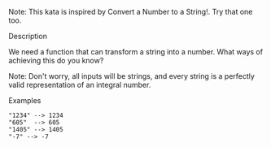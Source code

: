 Note: This kata is inspired by Convert a Number to a String!. Try that one too.

Description

We need a function that can transform a string into a number. What ways of
achieving this do you know?

Note: Don't worry, all inputs will be strings, and every string is a perfectly
valid representation of an integral number.

Examples

```
"1234" --> 1234
"605"  --> 605
"1405" --> 1405
"-7" --> -7
```
